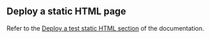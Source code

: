 ## Deploy a static HTML page

Refer to the [Deploy a test static HTML section](#deploy-a-test-static-html-page) of the documentation. 
